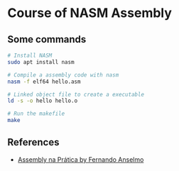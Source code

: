 # Course of NASM Assembly

## Some commands

```bash
# Install NASM
sudo apt install nasm

# Compile a assembly code with nasm
nasm -f elf64 hello.asm

# Linked object file to create a executable
ld -s -o hello hello.o

# Run the makefile
make
```

## References

- [Assembly na Prática by Fernando Anselmo](https://www.youtube.com/playlist?list=PLxTkH01AauxRm0LFLlOA9RR5O6hBLqBtC)